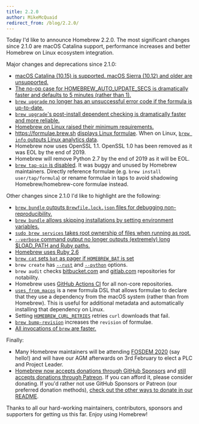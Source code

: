 ```yaml
---
title: 2.2.0
author: MikeMcQuaid
redirect_from: /blog/2.2.0/
---
```

Today I'd like to announce Homebrew 2.2.0. The most significant changes since 2.1.0 are macOS Catalina support, performance increases and better Homebrew on Linux ecosystem integration.

Major changes and deprecations since 2.1.0:

- [macOS Catalina (10.15) is supported. macOS Sierra (10.12) and older are unsupported.](https://github.com/Homebrew/brew/pull/6500)
- [The no-op case for HOMEBREW_AUTO_UPDATE_SECS is dramatically faster and defaults to 5 minutes (rather than 1).](https://github.com/Homebrew/brew/pull/6532)
- [`brew upgrade` no longer has an unsuccessful error code if the formula is up-to-date.](https://github.com/Homebrew/brew/pull/6728)
- [`brew upgrade`'s post-install dependent checking is dramatically faster and more reliable.](https://github.com/Homebrew/brew/pull/6698)
- [Homebrew on Linux raised their minimum requirements.](https://github.com/Homebrew/brew/pull/6137)
- <https://formulae.brew.sh> [displays Linux formulae](https://github.com/Homebrew/formulae.brew.sh/pull/150). When on Linux, [`brew info` outputs Linux analytics data](https://github.com/Homebrew/brew/pull/6639).
- Homebrew now uses OpenSSL 1.1. OpenSSL 1.0 has been removed as it was EOL by the end of 2019.
- Homebrew will remove Python 2.7 by the end of 2019 as it will be EOL.
- [`brew tap-pin` is disabled](https://github.com/Homebrew/brew/pull/6704). It was buggy and unused by Homebrew maintainers. Directly reference formulae (e.g. `brew install user/tap/formula`) or rename formulae in taps to avoid shadowing Homebrew/homebrew-core formulae instead.

Other changes since 2.1.0 I'd like to highlight are the following:

- [`brew bundle` outputs `Brewfile.lock.json` files for debugging non-reproducibility.](https://github.com/Homebrew/homebrew-bundle/pull/552)
- [`brew bundle` allows skipping installations by setting environment variables.](https://github.com/Homebrew/homebrew-bundle/pull/486)
- [`sudo brew services` takes root ownership of files when running as root.](https://github.com/Homebrew/homebrew-services/pull/188)
- [`--verbose` command output no longer outputs (extremely) long $LOAD_PATH and Ruby paths.](https://github.com/Homebrew/brew/pull/6705)
- [Homebrew uses Ruby 2.6](https://github.com/Homebrew/brew/pull/6556)
- [`brew cat` sets `bat` as pager if `HOMEBREW_BAT` is set](https://github.com/Homebrew/brew/pull/6504)
- `brew create` has [`--rust`](https://github.com/Homebrew/brew/pull/6489) and [`--python`](https://github.com/Homebrew/brew/pull/6485) options.
- `brew audit` checks [bitbucket.com](https://github.com/Homebrew/brew/pull/6425) and [gitlab.com](https://github.com/Homebrew/brew/pull/6272) repositories for notability.
- Homebrew uses [GitHub Actions CI](https://github.com/Homebrew/brew/pull/6372) for all non-core repositories.
- [`uses_from_macos`](https://github.com/Homebrew/brew/pull/6162) is a new formula DSL that allows formulae to declare that they use a dependency from the macOS system (rather than from Homebrew). This is useful for additional metadata and automatically installing that dependency on Linux.
- Setting [`HOMEBREW_CURL_RETRIES`](https://github.com/Homebrew/brew/pull/6143) retries `curl` downloads that fail.
- [`brew bump-revision`](https://github.com/Homebrew/brew/pull/5961) increases the `revision` of formulae.
- [All invocations of `brew` are faster.](https://github.com/Homebrew/brew/pull/6032)

Finally:

- Many Homebrew maintainers will be attending [FOSDEM 2020](https://fosdem.org/2020/) (say hello!) and will have our AGM afterwards on 3rd February to elect a PLC and Project Leader.
- [Homebrew now accepts donations through GitHub Sponsors](https://github.com/sponsors/Homebrew) and [still accepts donations through Patreon](https://www.patreon.com/homebrew). If you can afford it, please consider donating. If you'd rather not use GitHub Sponsors or Patreon (our preferred donation methods), [check out the other ways to donate in our README](https://github.com/homebrew/brew/#donations).

Thanks to all our hard-working maintainers, contributors, sponsors and supporters for getting us this far. Enjoy using Homebrew!
